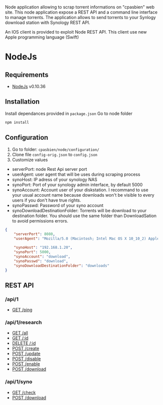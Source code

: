 Node application allowing to scrap torrent informations on "cpasbien" web site.
This node application expose a REST API and a command line interface to manage torrents.
The application allows to send torrents to your Synlogy download station with Synology REST API.

An IOS client is provided to exploit Node REST API.
This client use new Apple programming language (Swift)

# NodeJs
## Requirements
- [NodeJs](https://nodejs.org/) v0.10.36

## Installation
Install dependances provided in `package.json` 
Go to node folder
```bash
npm install
```

## Configuration
1. Go to folder: `cpasbien/node/configuration/`
2. Clone file `config-orig.json` to `config.json`
3. Customize values
- serverPort: node Rest Api server port
- userAgent: user agent that will be uses during scraping process
- synoHost: IP adress of your synology NAS
- synoPort: Port of your synology admin interface, by default 5000
- synoAccount: Account user of your diskstation. I recommand to use your usual account name because downloads won't be visible to every users if you don't have true rights.
- synoPasswd: Password of your syno account
- synoDownloadDestinationFolder: Torrents will be download to your destination folder. You should use the same folder than DownloadSation to avoid permissions errors.

```json
{
	"serverPort": 8080,
	"userAgent": "Mozilla/5.0 (Macintosh; Intel Mac OS X 10_10_2) AppleWebKit/537.36 (KHTML, like Gecko) Chrome/40.0.2214.94 Safari/537.36",

	"synoHost": "192.168.1.20",
	"synoPort": 5000,
	"synoAccount": "download",
	"synoPasswd": "download",
	"synoDownloadDestinationFolder": "downloads"
}	
```

## REST API

### /api/1

- [GET    /ping](https://github.com/dtissera/cpasbien/wiki/API-:-Ping)

### /api/1/research

- [GET    /all](https://github.com/dtissera/cpasbien/wiki/Research-:-get-list-of-search)
- [GET    /:id](https://github.com/dtissera/cpasbien/wiki/Research-:-search-detail)
- [DELETE /:id](https://github.com/dtissera/cpasbien/wiki/Research-:-delete-a-search-or-a-torrent)
- [POST   /create](https://github.com/dtissera/cpasbien/wiki/Research-:-create-new-search)
- [POST   /update](https://github.com/dtissera/cpasbien/wiki/Research-:-update-existing-research)
- [POST   /disable](https://github.com/dtissera/cpasbien/wiki/Research-:-disable-one-all-torrents-from-a-search)
- [POST   /enable](https://github.com/dtissera/cpasbien/wiki/Research-:-enable-one-all-torrents-from-a-search)
- [POST   /download](https://github.com/dtissera/cpasbien/wiki/Research-:-download-all-torrents-with-state-enabled-from-a-search)

### /api/1/syno

- [GET    /check](https://github.com/dtissera/cpasbien/wiki/Syno-:-check)
- [POST   /download](https://github.com/dtissera/cpasbien/wiki/Syno-:-send-torrent-file-to-the-NAS-Download-Station)
